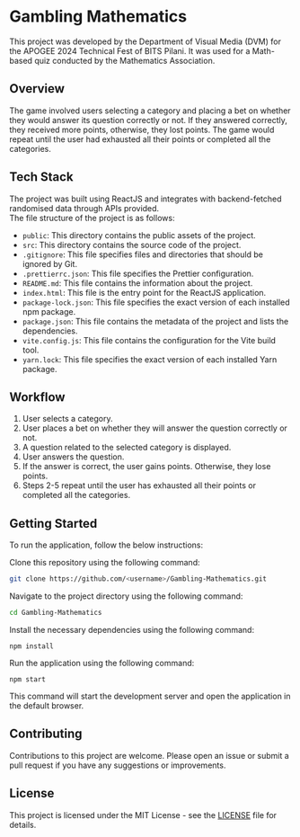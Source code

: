 # Gambling Mathematics

This project was developed by the Department of Visual Media (DVM) for the APOGEE 2024 Technical Fest of BITS Pilani. It was used for a Math-based quiz conducted by the Mathematics Association.

## Overview

The game involved users selecting a category and placing a bet on whether they would answer its question correctly or not. If they answered correctly, they received more points, otherwise, they lost points. The game would repeat until the user had exhausted all their points or completed all the categories.

## Tech Stack

The project was built using ReactJS and integrates with backend-fetched randomised data through APIs provided. <br />
The file structure of the project is as follows:

-   `public`: This directory contains the public assets of the project.
-   `src`: This directory contains the source code of the project.
-   `.gitignore`: This file specifies files and directories that should be ignored by Git.
-   `.prettierrc.json`: This file specifies the Prettier configuration.
-   `README.md`: This file contains the information about the project.
-   `index.html`: This file is the entry point for the ReactJS application.
-   `package-lock.json`: This file specifies the exact version of each installed npm package.
-   `package.json`: This file contains the metadata of the project and lists the dependencies.
-   `vite.config.js`: This file contains the configuration for the Vite build tool.
-   `yarn.lock`: This file specifies the exact version of each installed Yarn package.

## Workflow

1. User selects a category.
2. User places a bet on whether they will answer the question correctly or not.
3. A question related to the selected category is displayed.
4. User answers the question.
5. If the answer is correct, the user gains points. Otherwise, they lose points.
6. Steps 2-5 repeat until the user has exhausted all their points or completed all the categories.

## Getting Started

To run the application, follow the below instructions:

Clone this repository using the following command:

```bash
git clone https://github.com/<username>/Gambling-Mathematics.git
```

Navigate to the project directory using the following command:

```bash
cd Gambling-Mathematics
```

Install the necessary dependencies using the following command:

```node
npm install
```

Run the application using the following command:

```node
npm start
```

This command will start the development server and open the application in the default browser.

## Contributing

Contributions to this project are welcome. Please open an issue or submit a pull request if you have any suggestions or improvements.

## License

This project is licensed under the MIT License - see the [LICENSE](LICENSE) file for details.
